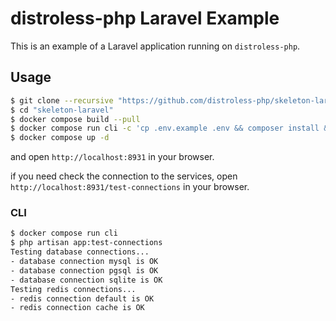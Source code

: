 # distroless-php Laravel Example

This is an example of a Laravel application running on `distroless-php`.

## Usage

```bash
$ git clone --recursive "https://github.com/distroless-php/skeleton-laravel" "skeleton-laravel"
$ cd "skeleton-laravel"
$ docker compose build --pull
$ docker compose run cli -c 'cp .env.example .env && composer install && php artisan key:generate && php artisan migrate --force --seed'
$ docker compose up -d
```

and open `http://localhost:8931` in your browser.

if you need check the connection to the services, open `http://localhost:8931/test-connections` in your browser.

### CLI

```bash
$ docker compose run cli
$ php artisan app:test-connections
Testing database connections...
- database connection mysql is OK
- database connection pgsql is OK
- database connection sqlite is OK
Testing redis connections...
- redis connection default is OK
- redis connection cache is OK
```
